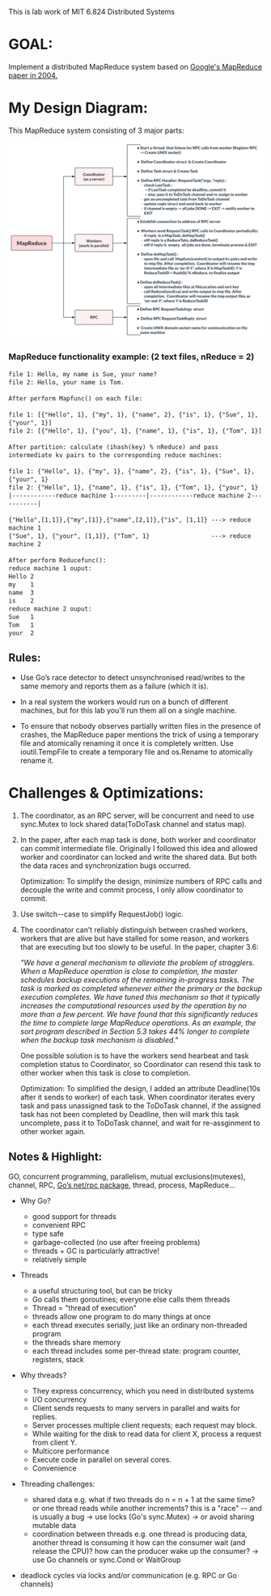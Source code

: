This is lab work of MIT 6.824 Distributed Systems

# GOAL:
Implement a distributed MapReduce system based on [Google's MapReduce paper in 2004.](http://static.googleusercontent.com/media/research.google.com/en//archive/mapreduce-osdi04.pdf)


# My Design Diagram:

This MapReduce system consisting of 3 major parts:

![Design Diagram](./design.svg)


### MapReduce functionality example: (2 text files, nReduce = 2)

    file 1: Hello, my name is Sue, your name?
    file 2: Hello, your name is Tom.

    After perform Mapfunc() on each file:

    file 1: [{"Hello", 1}, {"my", 1}, {"name", 2}, {"is", 1}, {"Sue", 1}, {"your", 1}]
    file 2: [{"Hello", 1}, {"you", 1}, {"name", 1}, {"is", 1}, {"Tom", 1}]

    After partition: calculate (ihash(key) % nReduce) and pass intermediate kv pairs to the corresponding reduce machines:

    file 1: {"Hello", 1}, {"my", 1}, {"name", 2}, {"is", 1}, {"Sue", 1}, {"your", 1}
    file 2: {"Hello", 1}, {"name", 1}, {"is", 1}, {"Tom", 1}, {"your", 1}
    |------------reduce machine 1---------|------------reduce machine 2-----------| 

    {"Hello",[1,1]},{"my",[1]},{"name",[2,1]},{"is", [1,1]} ---> reduce machine 1
    {"Sue", 1}, {"your", [1,1]}, {"Tom", 1}                 ---> reduce machine 2

    After perform Reducefunc():
    reduce machine 1 ouput: 
    Hello 2
    my    1
    name  3
    is    2
    reduce machine 2 ouput: 
    Sue   1
    Tom   1
    your  2

## Rules:
- Use Go’s race detector to detect unsynchronised read/writes to the same memory and reports them as a failure (which it is).

- In a real system the workers would run on a bunch of different machines, but for this lab you'll run them all on a single machine.

- To ensure that nobody observes partially written files in the presence of crashes, the MapReduce paper mentions the trick of using a temporary file and atomically renaming it once it is completely written. Use ioutil.TempFile to create a temporary file and os.Rename to atomically rename it.

# Challenges & Optimizations:

1. The coordinator, as an RPC server, will be concurrent and need to use sync.Mutex to lock shared data(ToDoTask channel and status map).

2. In the paper, after each map task is done, both worker and coordinator can commit intermediate file. Originally I followed this idea and allowed worker and coordinator can locked and write the shared data. But both the data races and synchronization bugs occurred. 

    Optimization: To simplify the design, minimize numbers of RPC calls and decouple the write and commit process, I only allow coordinator to commit.

3. Use switch--case to simplify RequestJob() logic.

4. The coordinator can’t reliably distinguish between crashed workers, workers that are alive but have stalled for some reason, and workers that are executing but too slowly to be useful. In the paper, chapter 3.6: 
        <p><i>"We have a general mechanism to alleviate the problem of stragglers. When a MapReduce operation is close to completion, the master schedules backup executions of the remaining in-progress tasks. The task is marked as completed whenever either the primary or the backup execution completes. We have tuned this mechanism so that it typically increases the computational resources
    used by the operation by no more than a few percent. We have found that this significantly reduces the time to complete large MapReduce operations. As an example, the sort program described in Section 5.3 takes 44%
    longer to complete when the backup task mechanism is
    disabled." </i> </p>

    One possible solution is to have the workers send hearbeat and task completion status to Coordinator, so Coordinator can resend this task to other worker when this task is close to completion. 

    Optimization: To simplified the design, I added an attribute Deadline(10s after it sends to worker) of each task. When coordinator iterates every task and pass unassigned task to the ToDoTask channel, if the assigned task has not been completed by Deadline, then will mark this task uncomplete, pass it to ToDoTask channel, and wait for re-assginment to other worker again.


## Notes & Highlight:
GO, concurrent programming, parallelism, mutual exclusions(mutexes), channel, RPC, [Go’s net/rpc package](https://ops.tips/gists/example-go-rpc-client-and-server/), thread, process, MapReduce...

- Why Go?
  - good support for threads
  - convenient RPC
  - type safe
  - garbage-collected (no use after freeing problems)
  - threads + GC is particularly attractive!
  - relatively simple

- Threads
  - a useful structuring tool, but can be tricky
  - Go calls them goroutines; everyone else calls them threads
  - Thread = "thread of execution"
  - threads allow one program to do many things at once
  - each thread executes serially, just like an ordinary non-threaded program
  - the threads share memory
  - each thread includes some per-thread state: program counter, registers, stack

- Why threads?
  - They express concurrency, which you need in distributed systems
  - I/O concurrency
  - Client sends requests to many servers in parallel and waits for replies.
  - Server processes multiple client requests; each request may block.
  - While waiting for the disk to read data for client X, process a request from client Y.
  - Multicore performance
  - Execute code in parallel on several cores.
  - Convenience

- Threading challenges:
  - shared data 
    e.g. what if two threads do n = n + 1 at the same time?
      or one thread reads while another increments?
    this is a "race" -- and is usually a bug
    -> use locks (Go's sync.Mutex)
    -> or avoid sharing mutable data
  - coordination between threads
    e.g. one thread is producing data, another thread is consuming it
      how can the consumer wait (and release the CPU)?
      how can the producer wake up the consumer?
    -> use Go channels or sync.Cond or WaitGroup
 -  deadlock
    cycles via locks and/or communication (e.g. RPC or Go channels)
